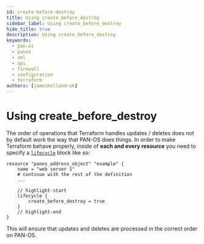 ```yaml
---
id: create-before-destroy
title: Using create_before_destroy
sidebar_label: Using create_before_destroy
hide_title: true
description: Using create_before_destroy
keywords:
  - pan-os
  - panos
  - xml
  - api
  - firewall
  - configuration
  - terraform
authors: [jamesholland-uk]
---
```


# Using create_before_destroy

The order of operations that Terraform handles updates / deletes does not by default work the way that PAN-OS does things. In order to make Terraform behave properly, inside of **each and every resource** you need to specify a [`lifecycle`](https://www.terraform.io/language/meta-arguments/lifecycle) block like so:

```hcl
resource "panos_address_object" "example" {
    name = "web server 1"
    # continue with the rest of the definition
    ...

    // highlight-start
    lifecycle {
        create_before_destroy = true
    }
    // highlight-end
}
```

This will ensure that updates and deletes are processed in the correct order on PAN-OS.

